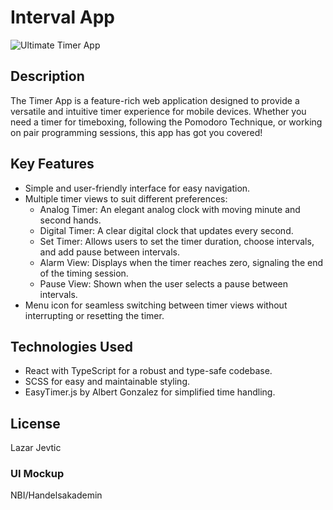 # Interval App

![Ultimate Timer App](https://github.com/lazar93kg/IntervalApp/assets/92717900/5169c2d2-8ad0-4c63-bea9-8cac65d13868)

## Description
The Timer App is a feature-rich web application designed to provide a versatile and intuitive timer experience for mobile devices. Whether you need a timer for timeboxing, following the Pomodoro Technique, or working on pair programming sessions, this app has got you covered!

## Key Features
- Simple and user-friendly interface for easy navigation.
- Multiple timer views to suit different preferences:
  - Analog Timer: An elegant analog clock with moving minute and second hands.
  - Digital Timer: A clear digital clock that updates every second.
  - Set Timer: Allows users to set the timer duration, choose intervals, and add pause between intervals.
  - Alarm View: Displays when the timer reaches zero, signaling the end of the timing session.
  - Pause View: Shown when the user selects a pause between intervals.
- Menu icon for seamless switching between timer views without interrupting or resetting the timer.

## Technologies Used
- React with TypeScript for a robust and type-safe codebase.
- SCSS for easy and maintainable styling.
- EasyTimer.js by Albert Gonzalez for simplified time handling.

## License
Lazar Jevtic
### UI Mockup
NBI/Handelsakademin


